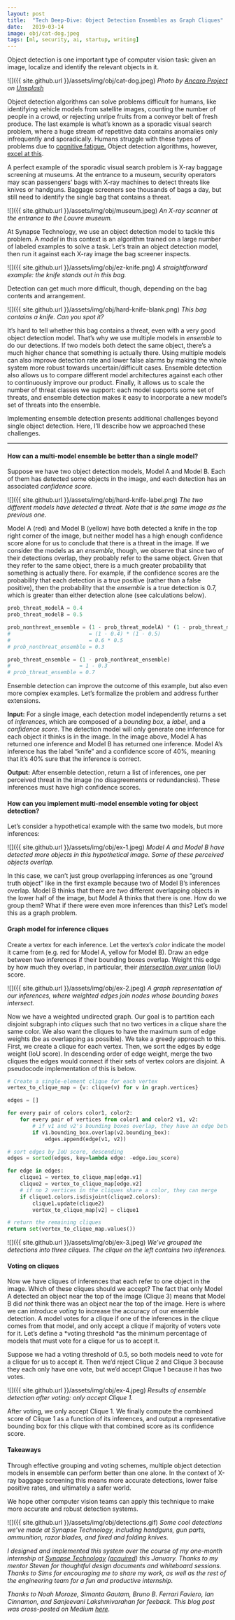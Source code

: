 ```yaml
---
layout:	post
title:	"Tech Deep-Dive: Object Detection Ensembles as Graph Cliques"
date:	2019-03-14
image: obj/cat-dog.jpeg
tags: [ml, security, ai, startup, writing]
---
```


Object detection is one important type of computer vision task: given an image, localize and identify the relevant objects in it.

![]({{ site.github.url }}/assets/img/obj/cat-dog.jpeg)
_Photo by [Ancaro Project](https://unsplash.com/photos/6VQlKJp2vpo?utm_source=unsplash&utm_medium=referral&utm_content=creditCopyText) on [Unsplash](https://unsplash.com/?utm_source=unsplash&utm_medium=referral&utm_content=creditCopyText)_

Object detection algorithms can solve problems difficult for humans, like identifying vehicle models from satellite images, counting the number of people in a crowd, or rejecting unripe fruits from a conveyor belt of fresh produce. The last example is what’s known as a sporadic visual search problem, where a huge stream of repetitive data contains anomalies only infrequently and sporadically. Humans struggle with these types of problems due to [cognitive fatigue.](https://medium.com/synapse-blog/tsa-missed-at-least-three-firearms-in-2018-why-theyll-keep-missing-threats-in-2019-5176ea0773bf) Object detection algorithms, however, [excel at this](https://medium.com/synapse-blog/ai-outperforms-certified-xray-operators-972932086f2e).

A perfect example of the sporadic visual search problem is X-ray baggage screening at museums. At the entrance to a museum, security operators may scan passengers’ bags with X-ray machines to detect threats like knives or handguns. Baggage screeners see thousands of bags a day, but still need to identify the single bag that contains a threat.

![]({{ site.github.url }}/assets/img/obj/museum.jpeg)
_An X-ray scanner at the entrance to the Louvre museum._

At Synapse Technology, we use an object detection model to tackle this problem. A *model* in this context is an algorithm trained on a large number of labeled examples to solve a task. Let’s train an object detection model, then run it against each X-ray image the bag screener inspects.

![]({{ site.github.url }}/assets/img/obj/ez-knife.png)
_A straightforward example: the knife stands out in this bag._

Detection can get much more difficult, though, depending on the bag contents and arrangement.

![]({{ site.github.url }}/assets/img/obj/hard-knife-blank.png)
_This bag contains a knife. Can you spot it?_

It’s hard to tell whether this bag contains a threat, even with a very good object detection model. That’s why we use multiple models in *ensemble* to do our detections. If two models both detect the same object, there’s a much higher chance that something is actually there. Using multiple models can also improve detection rate and lower false alarms by making the whole system more robust towards uncertain/difficult cases. Ensemble detection also allows us to compare different model architectures against each other to continuously improve our product. Finally, it allows us to scale the number of threat classes we support: each model supports some set of threats, and ensemble detection makes it easy to incorporate a new model’s set of threats into the ensemble.

Implementing ensemble detection presents additional challenges beyond single object detection. Here, I’ll describe how we approached these challenges.

----

#### How can a multi-model ensemble be better than a single model?

Suppose we have two object detection models, Model A and Model B. Each of them has detected some objects in the image, and each detection has an associated *confidence score.*

![]({{ site.github.url }}/assets/img/obj/hard-knife-label.png)
_The two different models have detected a threat. Note that is the same image as the previous one._

Model A (red) and Model B (yellow) have both detected a knife in the top right corner of the image, but neither model has a high enough confidence score alone for us to conclude that there is a threat in the image. If we consider the models as an *ensemble*, though, we observe that since two of their detections overlap, they probably refer to the same object. Given that they refer to the same object, there is a much greater probability that something is actually there. For example, if the confidence scores are the probability that each detection is a true positive (rather than a false positive), then the probability that the *ensemble* is a true detection is 0.7, which is greater than either detection alone (see calculations below).

```python
prob_threat_modelA = 0.4
prob_threat_modelB = 0.5

prob_nonthreat_ensemble = (1 - prob_threat_modelA) * (1 - prob_threat_modelB)
#                         = (1 - 0.4) * (1 - 0.5)
#                         = 0.6 * 0.5
# prob_nonthreat_ensemble = 0.3

prob_threat_ensemble = (1 - prob_nonthreat_ensemble)
#                      = 1 - 0.3
# prob_threat_ensemble = 0.7
```

Ensemble detection can improve the outcome of this example, but also even more complex examples. Let’s formalize the problem and address further extensions.

**Input:** For a single image, each detection model independently returns a set of *inferences*, which are composed of a *bounding box*, a *label*, and a *confidence score*. The detection model will only generate one inference for each object it thinks is in the image. In the image above, Model A has returned one inference and Model B has returned one inference. Model A’s inference has the label “knife” and a confidence score of 40%, meaning that it’s 40% sure that the inference is correct.

**Output:** After ensemble detection, return a list of inferences, one per perceived threat in the image (no disagreements or redundancies). These inferences must have high confidence scores.

#### How can you implement multi-model ensemble voting for object detection?

Let’s consider a hypothetical example with the same two models, but more inferences:

![]({{ site.github.url }}/assets/img/obj/ex-1.jpeg)
_Model A and Model B have detected more objects in this hypothetical image. Some of these perceived objects overlap._

In this case, we can’t just group overlapping inferences as one “ground truth object” like in the first example because two of Model B’s inferences overlap. Model B thinks that there are *two* different overlapping objects in the lower half of the image, but Model A thinks that there is one. How do we group them? What if there were even more inferences than this? Let’s model this as a graph problem.

#### Graph model for inference cliques

Create a vertex for each inference. Let the vertex’s *color* indicate the model it came from (e.g. red for Model A, yellow for Model B). Draw an edge between two inferences if their bounding boxes overlap. Weight this edge by how much they overlap, in particular, their [*intersection over union*](https://en.wikipedia.org/wiki/Jaccard_index) (IoU) score.

![]({{ site.github.url }}/assets/img/obj/ex-2.jpeg)
_A graph representation of our inferences, where weighted edges join nodes whose bounding boxes intersect._

Now we have a weighted undirected graph. Our goal is to partition each disjoint subgraph into *cliques* such that no two vertices in a clique share the same color. We also want the cliques to have the maximum sum of edge weights (be as overlapping as possible). We take a greedy approach to this. First, we create a clique for each vertex. Then, we sort the edges by edge weight (IoU score). In descending order of edge weight, merge the two cliques the edges would connect if their sets of vertex colors are disjoint. A pseudocode implementation of this is below.

```python
# Create a single-element clique for each vertex
vertex_to_clique_map = {v: clique(v) for v in graph.vertices}

edges = []

for every pair of colors color1, color2:
    for every pair of vertices from color1 and color2 v1, v2:
        # if v1 and v2's bounding boxes overlap, they have an edge between them
        if v1.bounding_box.overlap(v2.bounding_box):
            edges.append(edge(v1, v2))

# sort edges by IoU score, descending
edges = sorted(edges, key=lambda edge: -edge.iou_score)

for edge in edges:
    clique1 = vertex_to_clique_map[edge.v1]
    clique2 = vertex_to_clique_map[edge.v2]
    # if no 2 vertices in the cliques share a color, they can merge
    if clique1.colors.isdisjoint(clique2.colors):
        clique1.update(clique2)
        vertex_to_clique_map[v2] = clique1

# return the remaining cliques
return set(vertex_to_clique_map.values())
```

![]({{ site.github.url }}/assets/img/obj/ex-3.jpeg)
_We’ve grouped the detections into three cliques. The clique on the left contains two inferences._

#### Voting on cliques

Now we have cliques of inferences that each refer to one object in the image. Which of these cliques should we accept? The fact that only Model A detected an object near the top of the image (Clique 3) means that Model B did *not* think there was an object near the top of the image. Here is where we can introduce *voting* to increase the accuracy of our ensemble detection. A model votes for a clique if one of the inferences in the clique comes from that model, and only accept a clique if majority of voters vote for it. Let’s define a *voting threshold *as the minimum percentage of models that must vote for a clique for us to accept it.

Suppose we had a voting threshold of 0.5, so both models need to vote for a clique for us to accept it. Then we’d reject Clique 2 and Clique 3 because they each only have one vote, but we’d accept Clique 1 because it has two votes.

![]({{ site.github.url }}/assets/img/obj/ex-4.jpeg)
_Results of ensemble detection after voting: only accept Clique 1._

After voting, we only accept Clique 1. We finally compute the combined score of Clique 1 as a function of its inferences, and output a representative bounding box for this clique with that combined score as its confidence score.

#### Takeaways

Through effective grouping and voting schemes, multiple object detection models in ensemble can perform better than one alone. In the context of X-ray baggage screening this means more accurate detections, lower false positive rates, and ultimately a safer world.

We hope other computer vision teams can apply this technique to make more accurate and robust detection systems.

![]({{ site.github.url }}/assets/img/obj/detections.gif)
_Some cool detections we’ve made at Synapse Technology, including handguns, gun parts, ammunition, razor blades, and fixed and folding knives._

*I designed and implemented this system over the course of my one-month internship at [Synapse Technology](https://www.synapsetechnology.com/) ([acquired][acquisition]) this January. Thanks to my mentor Steven for thoughtful design documents and whiteboard sessions. Thanks to Sims for encouraging me to share my work, as well as the rest of the engineering team for a fun and productive internship.*

_Thanks to Noah Moroze, Simanta Gautam, Bruno B. Ferrari Faviero, Ian Cinnamon, and Sanjeevani Lakshmivarahan for feeback. This blog post was cross-posted on Medium [here][medium]._

[medium]: https://medium.com/synapse-blog/tech-deep-dive-object-detection-ensembles-as-graph-cliques-a7f7d33b5477
[acquisition]: https://www.businesswire.com/news/home/20200610005917/en/Rapiscan-Continues-Innovation-Leadership-with-Acquisition-of-Advanced-Artificial-Intelligence-AI-Technology
  